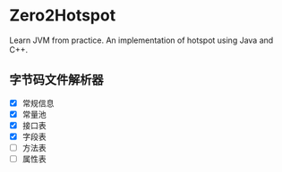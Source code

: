 # Zero2Hotspot
Learn JVM from practice. An implementation of hotspot using Java and C++.

## 字节码文件解析器
- [x] 常规信息
- [x] 常量池
- [x] 接口表
- [x] 字段表
- [ ] 方法表
- [ ] 属性表
